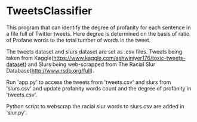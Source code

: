 # TweetsClassifier
This program that can identify the degree of profanity for each sentence in a file full of Twitter tweets. Here degree is determined on the basis of ratio of Profane words to the total tumber of words in the tweet.

The tweets dataset and slurs dataset are set as .csv files. Tweets being taken from Kaggle(https://www.kaggle.com/ashwiniyer176/toxic-tweets-dataset) and Slurs being web-scrapped from The Racial Slur Database(http://www.rsdb.org/full).

Run 'app.py' to access the tweets from 'tweets.csv' and slurs from 'slurs.csv' and update profanity words count and the degree of profanity in 'tweets.csv'.

Python script to webscrap the racial slur words to slurs.csv are added in 'slur.py'.